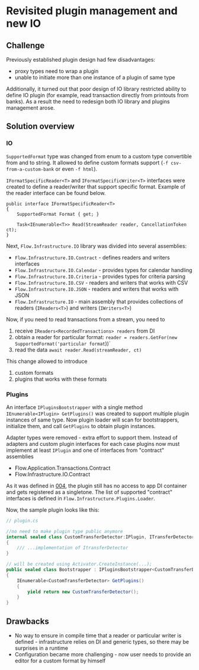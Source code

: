 # Revisited plugin management and new IO

## Challenge
Previously established plugin design had few disadvantages:
* proxy types need to wrap a plugin
* unable to initiate more than one instance of a plugin of same type

Additionally, it turned out that poor design of IO library restricted ability to define IO plugin (for example, read transaction directly from printouts from banks).
As a result the need to redesign both IO library and plugins management arose. 

## Solution overview
### IO
`SupportedFormat` type was changed from enum to a custom type convertible from and to string.
It allowed to define custom formats support (`-f csv-from-a-custom-bank` or even `-f html`).

`IFormatSpecificReader<T>` and `IFormatSpecificWriter<T>` interfaces were created to define a reader/writer that support specific format. Example of the reader interface can be found below.
```
public interface IFormatSpecificReader<T>
{
    SupportedFormat Format { get; }

    Task<IEnumerable<T>> Read(StreamReader reader, CancellationToken ct);
}
```
Next, `Flow.Infrastructure.IO` library was divided into several assemblies:
* `Flow.Infrastructure.IO.Contract` - defines readers and writers interfaces
* `Flow.Infrastructure.IO.Calendar` - provides types for calendar handling
* `Flow.Infrastructure.IO.Criteria` - provides types for criteria parsing
* `Flow.Infrastructure.IO.CSV` - readers and writers that works with CSV 
* `Flow.Infrastructure.IO.JSON` - readers and writers that works with JSON
* `Flow.Infrastructure.IO` - main assembly that provides collections of readers (`IReaders<T>`) and writers (`IWriters<T>`)

Now, if you need to read transactions from a stream, you need to
1. receive `IReaders<RecordedTransactions> readers` from DI
2. obtain a reader for particular format: `reader = readers.GetFor(new SupportedFormat('particular format`))`
3. read the data `await reader.Read(streamReader, ct)`

This change allowed to introduce
1. custom formats
2. plugins that works with these formats

### Plugins
An interface `IPluginsBootstrapper` with a single method `IEnumerable<IPlugin> GetPlugins()` was created to support multiple plugin instances of same type.
Now plugin loader will scan for bootstrappers, initialize them, and call `GetPlugins` to obtain plugin instances.

Adapter types were removed - extra effort to support them. Instead of adapters and custom plugin interfaces for each case plugins now must implement at least `IPlugin` and one of interfaces from "contract" assemblies
* Flow.Application.Transactions.Contract
* Flow.Infrastructure.IO.Contract

As it was defined in [004](./004.plugins.md), the plugin still has no access to app DI container and gets registered as a singletone.
The list of supported "contract" interfaces is defined in `Flow.Infrastructure.Plugins.Loader`.

Now, the sample plugin looks like this:
```c#
// plugin.cs

//no need to make plugin type public anymore
internal sealed class CustomTransferDetector:IPlugin, ITransferDetector
{
    /// ...implementation of ItransferDetector
}

// will be created using Activator.CreateInstance(...);
public sealed class Bootstrapper : IPluginsBootstrapper<CustomTransferDetector> 
{
    IEnumerable<CustomTransferDetector> GetPlugins() 
    {
        yield return new CustomTransferDetector();    
    }
}
```

## Drawbacks
* No way to ensure in compile time that a reader or particular writer is defined - infrastructure relies on DI and generic types, so there may be surprises in a runtime
* Configuration became more challenging - now user needs to provide an editor for a custom format by himself 
